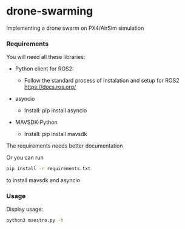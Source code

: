# drone-swarming
Implementing a drone swarm on PX4/AirSim simulation

### Requirements
You will need all these libraries:

- Python client for ROS2:
  - Follow the standard process of instalation and setup for ROS2
  https://docs.ros.org/

- asyncio
  - Install: pip install asyncio

- MAVSDK-Python
  - Install: pip install mavsdk

The requirements needs better documentation

Or you can run
```bash
pip install -r requirements.txt
```
to install mavsdk and asyncio

### Usage
Display usage:
```bash
python3 maestro.py -h
```
